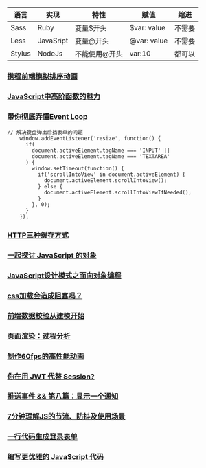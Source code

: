  |语言	 | 实现	|特性	         |赋值	   |缩进  |
 | ------  | ------ | ------      | ------     |------     |
 |Sass	   |Ruby	|变量$开头     |	$var: value |	不需要 |
 |Less	   |JavaSript	|变量@开头 |	@var: value	|不需要 |
 |Stylus   |NodeJs	|不能使用@开头 |	var:10	   |都可以 |
 ### [携程前端模拟排序动画](https://juejin.im/post/5b8fcaaee51d450e44378a5f)
### [JavaScript中高阶函数的魅力](https://juejin.im/post/5b8c8a6951882542ee717c86)
### [带你彻底弄懂Event Loop](https://juejin.im/post/5b8f76675188255c7c653811)
```
// 解决键盘弹出后挡表单的问题
    window.addEventListener('resize', function() {
      if(
        document.activeElement.tagName === 'INPUT' ||
        document.activeElement.tagName === 'TEXTAREA'
      ) {
        window.setTimeout(function() {
          if('scrollIntoView' in document.activeElement) {
            document.activeElement.scrollIntoView();
          } else {
            document.activeElement.scrollIntoViewIfNeeded();
          }
        }, 0);
      }
    });
```
### [HTTP三种缓存方式](https://juejin.im/post/5b8d10c66fb9a019f82fc16e)
### [一起探讨 JavaScript 的对象](https://juejin.im/post/5b8b3f5ee51d4538a7520e05)
### [JavaScript设计模式之面向对象编程](https://juejin.im/post/5b87b393e51d4557631bf5f0)
### [css加载会造成阻塞吗？](https://juejin.im/post/5b88ddca6fb9a019c7717096)
### [前端数据校验从建模开始](https://juejin.im/post/5b87c8a5e51d4538e41067a8)
### [页面渲染：过程分析](https://juejin.im/post/5b879d0fe51d4538843631c1)
### [制作60fps的高性能动画](https://juejin.im/post/5b8d032f6fb9a019e04eb969)
### [你在用 JWT 代替 Session?](https://juejin.im/post/5b8a99f3e51d4538bf55dbf9)
### [推送事件 && 第八篇：显示一个通知](https://juejin.im/post/5b8d10cd6fb9a019fd147510)
### [7分钟理解JS的节流、防抖及使用场景](https://juejin.im/post/5b8de829f265da43623c4261)
### [一行代码生成登录表单](https://docs.authing.cn/#/quick_start/login-form)
### [编写更优雅的 JavaScript 代码](https://juejin.im/post/5b8fd36fe51d450e6475a92d)
